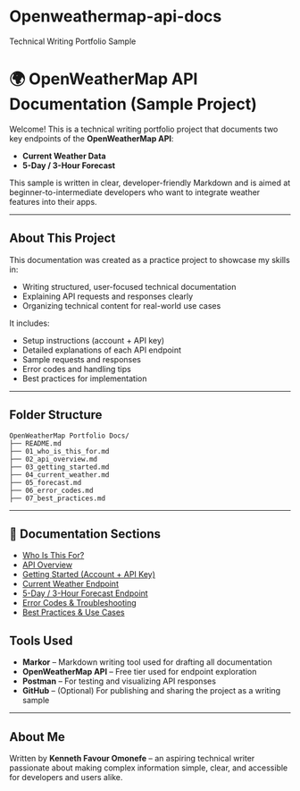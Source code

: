 # Openweathermap-api-docs
Technical Writing Portfolio Sample
# 🌍 OpenWeatherMap API Documentation (Sample Project)

Welcome! This is a technical writing portfolio project that documents two key endpoints of the **OpenWeatherMap API**:

- **Current Weather Data**
- **5-Day / 3-Hour Forecast**

This sample is written in clear, developer-friendly Markdown and is aimed at beginner-to-intermediate developers who want to integrate weather features into their apps.

---

##  About This Project

This documentation was created as a practice project to showcase my skills in:

- Writing structured, user-focused technical documentation
- Explaining API requests and responses clearly
- Organizing technical content for real-world use cases

It includes:

- Setup instructions (account + API key)
- Detailed explanations of each API endpoint
- Sample requests and responses
- Error codes and handling tips
- Best practices for implementation

---

## Folder Structure

```text
OpenWeatherMap Portfolio Docs/
├── README.md
├── 01_who_is_this_for.md
├── 02_api_overview.md
├── 03_getting_started.md
├── 04_current_weather.md
├── 05_forecast.md
├── 06_error_codes.md
├── 07_best_practices.md
```
---
## 📑 Documentation Sections

- [Who Is This For?](01_who_is_this_for.md)
- [API Overview](02_api_overview.md)
- [Getting Started (Account + API Key)](03_getting_started.md)
- [Current Weather Endpoint](04_current_weather.md)
- [5-Day / 3-Hour Forecast Endpoint](05_forecast.md)
-  [Error Codes & Troubleshooting](06_error_codes.md)
-  [Best Practices & Use Cases](07_best_practices.md)

## Tools Used

- **Markor** – Markdown writing tool used for drafting all documentation
- **OpenWeatherMap API** – Free tier used for endpoint exploration
- **Postman** – For testing and visualizing API responses
- **GitHub** – (Optional) For publishing and sharing the project as a writing sample

---

## About Me

Written by **Kenneth Favour Omonefe** – an aspiring technical writer passionate about making complex information simple, clear, and accessible for developers and users alike.
